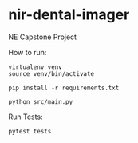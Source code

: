 # nir-dental-imager
NE Capstone Project

How to run:
```
virtualenv venv
source venv/bin/activate

pip install -r requirements.txt

python src/main.py

```

Run Tests:
```
pytest tests
```